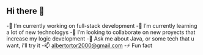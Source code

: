## Hi there 👋

  -🔭 I’m currently working on full-stack development
  -🌱 I’m currently learning a lot of new technologys
  -👯 I’m looking to collaborate on new proyects that increase my logic development
  -💬 Ask me about Java, or some tech that u want, i'll try it
  -📫 albertortor2000@gmail.com
  -⚡ Fun fact

